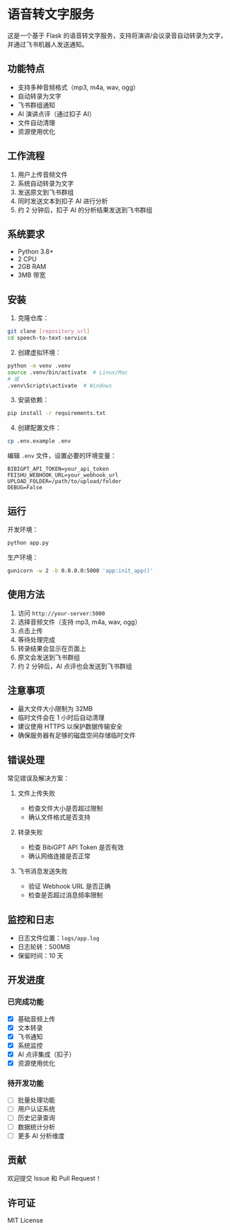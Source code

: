 # 语音转文字服务

这是一个基于 Flask 的语音转文字服务，支持将演讲/会议录音自动转录为文字，并通过飞书机器人发送通知。

## 功能特点

- 支持多种音频格式（mp3, m4a, wav, ogg）
- 自动转录为文字
- 飞书群组通知
- AI 演讲点评（通过扣子 AI）
- 文件自动清理
- 资源使用优化

## 工作流程

1. 用户上传音频文件
2. 系统自动转录为文字
3. 发送原文到飞书群组
4. 同时发送文本到扣子 AI 进行分析
5. 约 2 分钟后，扣子 AI 的分析结果发送到飞书群组

## 系统要求

- Python 3.8+
- 2 CPU
- 2GB RAM
- 3MB 带宽

## 安装

1. 克隆仓库：
```bash
git clone [repository_url]
cd speech-to-text-service
```

2. 创建虚拟环境：
```bash
python -m venv .venv
source .venv/bin/activate  # Linux/Mac
# 或
.venv\Scripts\activate  # Windows
```

3. 安装依赖：
```bash
pip install -r requirements.txt
```

4. 创建配置文件：
```bash
cp .env.example .env
```

编辑 `.env` 文件，设置必要的环境变量：
```
BIBIGPT_API_TOKEN=your_api_token
FEISHU_WEBHOOK_URL=your_webhook_url
UPLOAD_FOLDER=/path/to/upload/folder
DEBUG=False
```

## 运行

开发环境：
```bash
python app.py
```

生产环境：
```bash
gunicorn -w 2 -b 0.0.0.0:5000 'app:init_app()'
```

## 使用方法

1. 访问 `http://your-server:5000`
2. 选择音频文件（支持 mp3, m4a, wav, ogg）
3. 点击上传
4. 等待处理完成
5. 转录结果会显示在页面上
6. 原文会发送到飞书群组
7. 约 2 分钟后，AI 点评也会发送到飞书群组

## 注意事项

- 最大文件大小限制为 32MB
- 临时文件会在 1 小时后自动清理
- 建议使用 HTTPS 以保护数据传输安全
- 确保服务器有足够的磁盘空间存储临时文件

## 错误处理

常见错误及解决方案：

1. 文件上传失败
   - 检查文件大小是否超过限制
   - 确认文件格式是否支持

2. 转录失败
   - 检查 BibiGPT API Token 是否有效
   - 确认网络连接是否正常

3. 飞书消息发送失败
   - 验证 Webhook URL 是否正确
   - 检查是否超过消息频率限制

## 监控和日志

- 日志文件位置：`logs/app.log`
- 日志轮转：500MB
- 保留时间：10 天

## 开发进度

### 已完成功能
- [x] 基础音频上传
- [x] 文本转录
- [x] 飞书通知
- [x] 系统监控
- [x] AI 点评集成（扣子）
- [x] 资源使用优化

### 待开发功能
- [ ] 批量处理功能
- [ ] 用户认证系统
- [ ] 历史记录查询
- [ ] 数据统计分析
- [ ] 更多 AI 分析维度

## 贡献

欢迎提交 Issue 和 Pull Request！

## 许可证

MIT License 